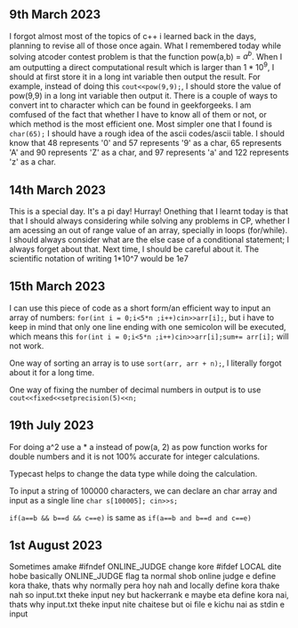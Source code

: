 ## 9th March 2023

I forgot almost most of the topics of c++ i learned back in the days, planning to revise all of those once again.
What I remembered today while solving atcoder contest problem is that the function pow(a,b) = $a^b$.
When I am outputting a direct computational result which is larger than $1*10^9$, I should at first store it in a long int variable then output the result. For example, instead of doing this ``` cout<<pow(9,9); ```, I should store the value of pow(9,9) in a long int variable then output it. 
There is a couple of ways to convert int to character which can be found in geekforgeeks. I am comfused of the fact that whether I have to know all of them or not, or which method is the most efficient one. Most simpler one that I found is ```char(65);```
I should have a rough idea of the ascii codes/ascii table. I should know that 48 represents '0' and 57 represents '9' as a char, 65 represents 'A' and 90 represents 'Z' as a char, and 97 represents 'a' and 122 represents 'z' as a char.

## 14th March 2023

This is a special day. It's a pi day! Hurray! 
Onething that I learnt today is that that I should always considering while solving any problems in CP, whether I am acessing an out of range value of an array, specially in loops (for/while). I should always consider what are the else case of a conditional statement; I always forget about that. Next time, I should be careful about it. 
The scientific notation of writing 1*10^7 would be 1e7

## 15th March 2023
I can use this piece of code as a short form/an efficient way to input an array of numbers: ```for(int i = 0;i<5*n ;i++)cin>>arr[i];```, but i have to keep in mind that only one line ending with one semicolon will be executed, which means this ```for(int i = 0;i<5*n ;i++)cin>>arr[i];sum+= arr[i];``` will not work.

One way of sorting an array is to use ```sort(arr, arr + n);```, I literally forgot about it for a long time.

One way of fixing the number of decimal numbers in output is to use ```cout<<fixed<<setprecision(5)<<n;```

## 19th July 2023
For doing a^2 use a * a instead of pow(a, 2) as pow function works for double numbers and it is not 100% accurate for integer calculations.

Typecast helps to change the data type while doing the calculation.

To input a string of 100000 characters, we can declare an char array and input as a single line ```char s[100005]; cin>>s;```

```if(a==b && b==d && c==e)``` is same as ```if(a==b and b==d and c==e)```

## 1st August 2023
Sometimes amake #ifndef ONLINE_JUDGE change kore #ifdef LOCAL dite hobe
basically ONLINE_JUDGE flag ta normal shob online judge e define kora thake, thats why normally pera hoy nah
and locally define kora thake nah so input.txt theke input ney
but hackerrank e maybe eta define kora nai, thats why input.txt theke input nite chaitese but oi file e kichu nai as stdin e input
